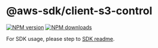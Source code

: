 # @aws-sdk/client-s3-control

[![NPM version](https://img.shields.io/npm/v/@aws-sdk/client-s3-control/beta.svg)](https://www.npmjs.com/package/@aws-sdk/client-s3-control)
[![NPM downloads](https://img.shields.io/npm/dm/@aws-sdk/client-s3-control.svg)](https://www.npmjs.com/package/@aws-sdk/client-s3-control)

For SDK usage, please step to [SDK readme](https://github.com/aws/aws-sdk-js-v3).
